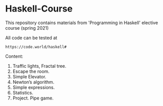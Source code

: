 # Haskell-Course
This repository contains materials from 'Programming in Haskell' elective course (spring 2021)

All code can be tested at
```
https://code.world/haskell#
```


Content:
1. Traffic lights, Fractal tree.
2. Escape the room.
3. Simple Elevator.
4. Newton’s algorithm.
5. Simple expressions.
6. Statistics.
7. Project. Pipe game.

